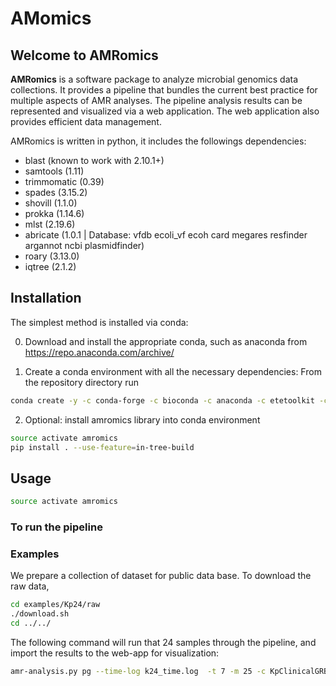 # AMomics   


## Welcome to AMRomics

**AMRomics** is a software package to analyze microbial genomics data collections.
It provides a pipeline that bundles the current best practice for 
multiple aspects of AMR analyses. The pipeline analysis results can be 
represented and visualized via a web application. The web application also 
provides efficient data management.
 
AMRomics is written in python, it includes the followings dependencies:
 * blast (known to work with 2.10.1+)
 * samtools (1.11)
 * trimmomatic (0.39)
 * spades (3.15.2)
 * shovill (1.1.0)
 * prokka (1.14.6)
 * mlst (2.19.6)
 * abricate (1.0.1 | Database: vfdb ecoli_vf ecoh card megares resfinder argannot ncbi plasmidfinder)
 * roary (3.13.0) 
 * iqtree (2.1.2)

## Installation

The simplest method is installed via conda:

0. Download and install the appropriate conda, such as anaconda from 
   https://repo.anaconda.com/archive/
   
1. Create a conda environment with all the necessary dependencies: From the repository directory run

```bash
conda create -y -c conda-forge -c bioconda -c anaconda -c etetoolkit -c defaults --name amromics --file requirements.txt
```
2. Optional: install amromics library into conda environment
```bash
source activate amromics
pip install . --use-feature=in-tree-build 
```

## Usage


```bash
source activate amromics
```

### To run the pipeline


### Examples

We prepare a collection of dataset for public data base. To download the raw data,
```bash
cd examples/Kp24/raw
./download.sh
cd ../../
```
The following command will run that 24 samples through the pipeline, and import the results
to the web-app for visualization:

```bash
amr-analysis.py pg --time-log k24_time.log  -t 7 -m 25 -c KpClinicalGRBZ -i examples/Kp24/Kp24.tsv --work-dir data/work  -n "Collection of 24 clinical isolates from Greek and Brazil"
```


<!--

#### Prepare input file
- Data file inputted for analysis needs to be in *.tsv* format 
((To-do: Check if .tsv format is required)) and follows specific requirements. 
Please check the sample input file *data/samples/set1.tsv* for an example.
- Note:
  + Column names need to be as follow:
    - sample_id	
    - sample_name	
    - input_type	
    - files	
    - genus	
    - species	
    - strain	
    - gram	
    - metadata
  + *gram* column should be empty. ((To-do: Delete gram column?))
  + *metadata* is empty or in the format: key1:value1;key2:value2;...  
  For example: Geographic Location:Houston,USA;Insert Date:8/8/2017;Host Name:Human, Homo sapiens;ampicillin:Resistant;aztreonam:Resistant;ciprofloxacin:Resistant;gentamicin:Susceptible;tetracycline:Susceptible
#### Run pipeline and export visualization data to web application

```bash
python amromics-viz.py --id sample1 --input data/samples/set1.tsv -t 2 -m 16
```
```bash
--id : Collection ID, a string without space or special character
--input: the file listing samples of collection
-t : threads number ((To-do: Change this to number of CPUs?))
-m: memory (in GB)
```

## Authors and Contributors

Amromics-viz is currently maintained by Minh Duc Cao, Hoang Anh Nguyen and Le Duc Quang. The following people (in alphatical order) have contributed to the development of Amromics-viz, including ideas, algorithms, implementation, documentation and feedback: ((To-do: 1-Add contributors if any. 2-Add team contact info))

## License

Amromics-viz is released under the accompanying BSD-like license.

((To-do: 1-Review license type. 2. Do we need a separate LICENSE.md file? 3-Add additional requirements for users regarding reference/acknowledgement/authorship etc. in publications))


-->
